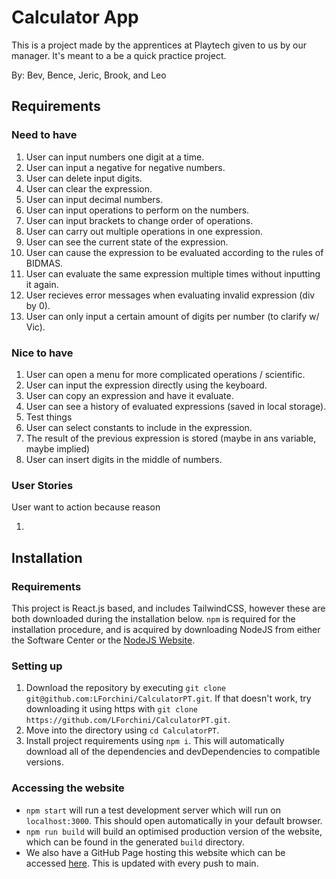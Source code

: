 # Calculator App

This is a project made by the apprentices at Playtech given to us by our manager.
It's meant to a be a quick practice project.

By: Bev, Bence, Jeric, Brook, and Leo

## Requirements

### Need to have

1. User can input numbers one digit at a time.
1. User can input a negative for negative numbers.
1. User can delete input digits.
1. User can clear the expression.
1. User can input decimal numbers.
1. User can input operations to perform on the numbers.
1. User can input brackets to change order of operations.
1. User can carry out multiple operations in one expression.
1. User can see the current state of the expression.
1. User can cause the expression to be evaluated according to the rules of BIDMAS.
1. User can evaluate the same expression multiple times without inputting it again.
1. User recieves error messages when evaluating invalid expression (div by 0).
1. User can only input a certain amount of digits per number (to clarify w/ Vic).

### Nice to have

1. User can open a menu for more complicated operations / scientific.
1. User can input the expression directly using the keyboard.
1. User can copy an expression and have it evaluate.
1. User can see a history of evaluated expressions (saved in local storage).
1. Test things
1. User can select constants to include in the expression.
1. The result of the previous expression is stored (maybe in ans variable, maybe implied)
1. User can insert digits in the middle of numbers.

### User Stories

User want to action because reason

1.

## Installation

### Requirements

This project is React.js based, and includes TailwindCSS, however these are both downloaded during the installation below.
`npm` is required for the installation procedure, and is acquired by downloading NodeJS from either the Software Center or the [NodeJS Website](https://nodejs.org).

### Setting up

1. Download the repository by executing `git clone git@github.com:LForchini/CalculatorPT.git`.
   If that doesn't work, try downloading it using https with `git clone https://github.com/LForchini/CalculatorPT.git`.
1. Move into the directory using `cd CalculatorPT`.
1. Install project requirements using `npm i`.
   This will automatically download all of the dependencies and devDependencies to compatible versions.

### Accessing the website

- `npm start` will run a test development server which will run on `localhost:3000`.
  This should open automatically in your default browser.
- `npm run build` will build an optimised production version of the website, which can be found in the generated `build` directory.
- We also have a GitHub Page hosting this website which can be accessed [here](https://LForchini.github.io/CalculatorPT).
  This is updated with every push to main.
